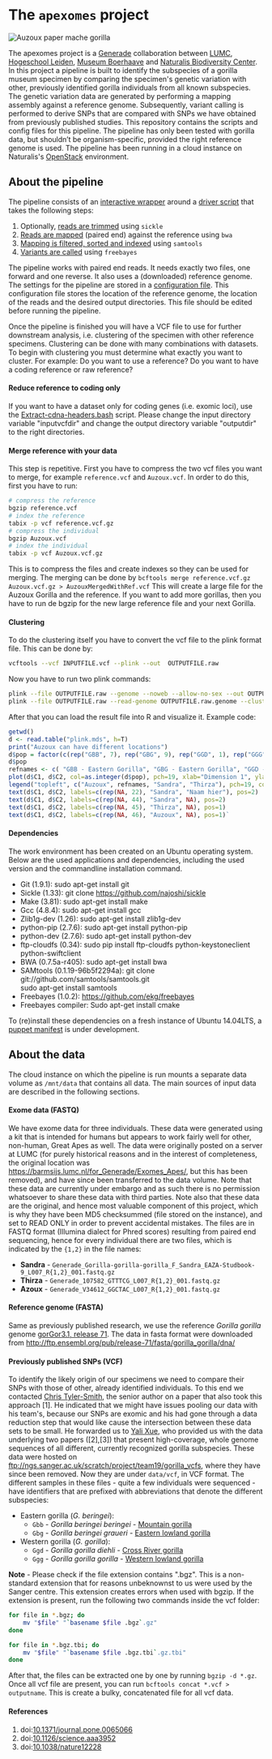 # The `apexomes` project

![Auzoux paper mache gorilla](http://www.museumboerhaave.nl/media/uploads/medialibrary/2015/09/Gorilla_van_Auzoux_groot.jpg "Auzoux paper mache gorilla")

The apexomes project is a [Generade](https://generade.nl/) collaboration between [LUMC](https://www.lumc.nl/), 
[Hogeschool Leiden](https://www.hsleiden.nl), [Museum Boerhaave](http://www.museumboerhaave.nl/) and 
[Naturalis Biodiversity Center](http://www.naturalis.nl). In this project a pipeline is built to identify the 
subspecies of a gorilla museum specimen by comparing the specimen's genetic variation with other, previously 
identified gorilla individuals from all known subspecies. The genetic variation data are generated by performing 
a mapping assembly against a reference genome. Subsequently, variant calling is performed to derive SNPs that 
are compared with SNPs we have obtained from previously published studies. This repository contains the scripts 
and config files for this pipeline. The pipeline has only been tested with gorilla data, but shouldn’t be 
organism-specific, provided the right reference genome is used. The pipeline has been running in a cloud instance 
on Naturalis's [OpenStack](https://stack.naturalis.nl) environment. 

## About the pipeline
The pipeline consists of an [interactive wrapper](script/startPipeline.sh) around a 
[driver script](script/apexomesPipeline.sh) that takes the following steps:

1. Optionally, [reads are trimmed](script/trimmer.sh) using `sickle`
2. [Reads are mapped](script/bwa.sh) (paired end) against the reference using `bwa`
3. [Mapping is filtered, sorted and indexed](script/bwa.sh) using `samtools`
4. [Variants are called](script/variantcalling.sh) using `freebayes`

The pipeline works with paired end reads. It needs exactly two files, one forward and one reverse. It also uses a 
(downloaded) reference genome. The settings for the pipeline are stored in a [configuration file](conf/config.txt). 
This configuration file stores the location of the reference genome, the location of the reads and the desired 
output directories. This file should be edited before running the pipeline.

Once the pipeline is finished you will have a VCF file to use for further downstream analysis, i.e. clustering
of the specimen with other reference specimens. Clustering can be done with many combinations with datasets. To begin 
with clustering you must determine what exactly you want to cluster. For example: Do you want to use a reference? 
Do you want to have a coding reference or raw reference? 

#### Reduce reference to coding only
If you want to have a dataset only for coding genes (i.e. exomic loci), use the 
[Extract-cdna-headers.bash](script/Extract-cdna-headers.bash) script. Please change the input directory variable 
"inputvcfdir" and change the output directory variable "outputdir" to the right directories.

#### Merge reference with your data
This step is repetitive. First you have to compress the two vcf files you want to merge, for example `reference.vcf` 
and `Auzoux.vcf`. In order to do this, first you have to run:
``` bash
# compress the reference
bgzip reference.vcf
# index the reference
tabix -p vcf reference.vcf.gz
# compress the individual
bgzip Auzoux.vcf
# index the individual
tabix -p vcf Auzoux.vcf.gz
```
This is to compress the files and create indexes so they can be used for merging. The merging can be done by
`bcftools merge reference.vcf.gz Auzoux.vcf.gz > AuzouxMergedWithRef.vcf`
This will create a large file for the Auzoux Gorilla and the reference. If you want to add more gorillas, then you have
to run de bgzip for the new large reference file and your next Gorilla.

#### Clustering
To do the clustering itself you have to convert the vcf file to the plink format file. This can be done by:
``` bash
vcftools --vcf INPUTFILE.vcf --plink --out  OUTPUTFILE.raw
```

Now you have to run two plink commands:
``` bash
plink --file OUTPUTFILE.raw --genome --noweb --allow-no-sex --out OUTPUTFILE.raw
plink --file OUTPUTFILE.raw --read-genome OUTPUTFILE.raw.genome --cluster --mds-plot 2 --noweb
```

After that you can load the result file into R and visualize it.
Example code:
``` r
getwd()
d <- read.table("plink.mds", h=T)
print("Auzoux can have different locations")
d$pop = factor(c(rep("GBB", 7), rep("GBG", 9), rep("GGD", 1), rep("GGG", 27), rep("Sandra"), "Thirza", "Auzoux"))
d$pop
refnames <- c( "GBB - Eastern Gorilla", "GBG - Eastern Gorilla", "GGD - Western Gorilla", "GGG - Western Gorilla")
plot(d$C1, d$C2, col=as.integer(d$pop), pch=19, xlab="Dimension 1", ylab="Dimension 2", main = "MDS analysis on chromosome 1 reference, Sandra, Thirza and Auzoux ")
legend("topleft", c("Auzoux", refnames, "Sandra", "Thirza"), pch=19, col=c(1,2,3,4, 5, 6, 7))
text(d$C1, d$C2, labels=c(rep(NA, 22), "Sandra", "Naam hier"), pos=2)
text(d$C1, d$C2, labels=c(rep(NA, 44), "Sandra", NA), pos=2)
text(d$C1, d$C2, labels=c(rep(NA, 45), "Thirza", NA), pos=1)
text(d$C1, d$C2, labels=c(rep(NA, 46), "Auzoux", NA), pos=1)`
```

#### Dependencies
The work environment has been created on an Ubuntu operating system. Below are the used applications and dependencies, including 
the used version and the commandline installation command. 
 - Git (1.9.1): sudo apt-get install git
 - Sickle (1.33): git clone https://github.com/najoshi/sickle
 - Make (3.81): sudo apt-get install make
 - Gcc (4.8.4): sudo apt-get install gcc
 - Zlib1g-dev (1.26): sudo apt-get install zlib1g-dev
 - python-pip (2.7.6): sudo apt-get install python-pip
 - python-dev (2.7.6): sudo apt-get install python-dev
 - ftp-cloudfs (0.34): sudo pip install ftp-cloudfs python-keystoneclient python-swiftclient 
 - BWA (0.7.5a-r405): sudo apt-get install bwa
 - SAMtools (0.1.19-96b5f2294a): git clone git://github.com/samtools/samtools.git   
    sudo apt-get install samtools
 - Freebayes (1.0.2): https://github.com/ekg/freebayes
 - Freebayes compiler: Sudo apt-get install cmake

To (re)install these dependencies on a fresh instance of Ubuntu 14.04LTS, a 
[puppet manifest](https://github.com/naturalis/puppet-apexomes) is under development.

## About the data

The cloud instance on which the pipeline is run mounts a separate data volume as `/mnt/data` that contains all data.
The main sources of input data are described in the following sections.

#### Exome data (FASTQ)

We have exome data for three individuals. These data were generated using a kit that is intended for humans but
appears to work fairly well for other, non-human, Great Apes as well. The data were originally posted on a server
at LUMC (for purely historical reasons and in the interest of completeness, the original location was
https://barmsijs.lumc.nl/for_Generade/Exomes_Apes/, but this has been removed), and have since been transferred to 
the data volume. Note that these data are currently under embargo and as such there is no permission whatsoever to 
share these data with third parties. Note also that these data are the original, and hence most valuable component 
of this project, which is why they have been MD5 checksummed (file stored on the instance), and set to READ ONLY in 
order to prevent accidental mistakes. The files are in FASTQ format (Illumina dialect for Phred scores) resulting 
from paired end sequencing, hence for every individual there are two files, which is indicated by the `{1,2}` in 
the file names:

- **Sandra** - `Generade_Gorilla-gorilla-gorilla_F_Sandra_EAZA-Studbook-9_L007_R{1,2}_001.fastq.gz`
- **Thirza** - `Generade_107582_GTTTCG_L007_R{1,2}_001.fastq.gz`
- **Azoux** - `Generade_V34612_GGCTAC_L007_R{1,2}_001.fastq.gz`

#### Reference genome (FASTA)

Same as previously published research, we use the reference *Gorilla gorilla* genome 
[gorGor3.1, release 71](http://ensembl.org/Gorilla_gorilla/Info/Index).
The data in fasta format were downloaded from http://ftp.ensembl.org/pub/release-71/fasta/gorilla_gorilla/dna/

#### Previously published SNPs (VCF)

To identify the likely origin of our specimens we need to compare their SNPs with those of other, already identified
individuals. To this end we contacted [Chris Tyler-Smith](http://www.sanger.ac.uk/people/directory/tyler-smith-chris),
the senior author on a paper that also took this approach [1]. He indicated that we might have issues pooling our data
with his team's, because our SNPs are exomic and his had gone through a data reduction step that would like cause the
intersection between these data sets to be small. He forwarded us to [Yali Xue](http://www.sanger.ac.uk/people/directory/xue-yali),
who provided us with the data underlying two papers ([2],[3]) that present high-coverage, whole genome sequences of all
different, currently recognized gorilla subspecies. These data were hosted on ftp://ngs.sanger.ac.uk/scratch/project/team19/gorilla_vcfs, where they have since been removed. Now they are under
`data/vcf`, in VCF format. The different samples in these files - quite a few individuals were sequenced - have
identifiers that are prefixed with abbreviations that denote the different subspecies:

- Eastern gorilla (*G. beringei*):
  - `Gbb` - *Gorilla beringei beringei* - [Mountain gorilla](http://www.ncbi.nlm.nih.gov/Taxonomy/Browser/wwwtax.cgi?id=1159185)
  - `Gbg` - *Gorilla beringei graueri* - [Eastern lowland gorilla](http://www.ncbi.nlm.nih.gov/Taxonomy/Browser/wwwtax.cgi?id=46359)
- Western gorilla (*G. gorilla*):
  - `Ggd` - *Gorilla gorilla diehli* - [Cross River gorilla](http://www.ncbi.nlm.nih.gov/Taxonomy/Browser/wwwtax.cgi?id=406788)
  - `Ggg` - *Gorilla gorilla gorilla* - [Western lowland gorilla](http://www.ncbi.nlm.nih.gov/Taxonomy/Browser/wwwtax.cgi?id=9595)

**Note** - Please check if the file extension contains ".bgz". This is a non-standard extension that for reasons unbeknownst 
to us were used by the Sanger centre. This extension creates errors when used with bgzip. If the extension is present, run the
following two commands inside the vcf folder:

```bash
for file in *.bgz; do
    mv "$file" "`basename $file .bgz`.gz"
done

for file in *.bgz.tbi; do
    mv "$file" "`basename $file .bgz.tbi`.gz.tbi"
done
```

After that, the files can be extracted one by one by running `bgzip -d *.gz`.
Once all vcf file are present, you can run `bcftools concat *.vcf > outputname`.
This is create a bulky, concatenated file for all vcf data.

#### References
1. doi:[10.1371/journal.pone.0065066](http://dx.doi.org/10.1371/journal.pone.0065066)
2. doi:[10.1126/science.aaa3952](http://dx.doi.org/10.1126/science.aaa3952)
3. doi:[10.1038/nature12228](http://dx.doi.org/10.1038/nature12228)
